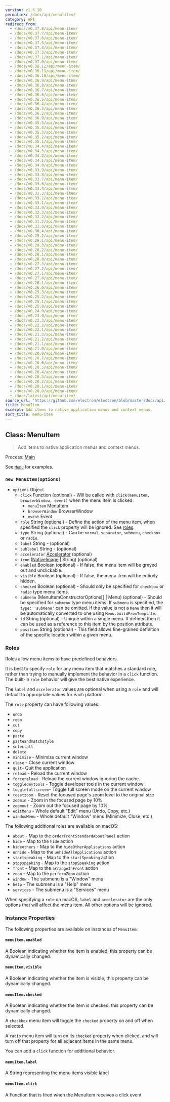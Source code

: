 ```yaml
---
version: v1.6.10
permalink: /docs/api/menu-item/
category: API
redirect_from:
  - /docs/v0.37.8/api/menu-item/
  - /docs/v0.37.7/api/menu-item/
  - /docs/v0.37.6/api/menu-item/
  - /docs/v0.37.5/api/menu-item/
  - /docs/v0.37.4/api/menu-item/
  - /docs/v0.37.3/api/menu-item/
  - /docs/v0.37.1/api/menu-item/
  - /docs/v0.37.0/api/menu-item/
  - /docs/v0.36.12/api/menu-item/
  - /docs/v0.36.11/api/menu-item/
  - /docs/v0.36.10/api/menu-item/
  - /docs/v0.36.9/api/menu-item/
  - /docs/v0.36.8/api/menu-item/
  - /docs/v0.36.7/api/menu-item/
  - /docs/v0.36.6/api/menu-item/
  - /docs/v0.36.5/api/menu-item/
  - /docs/v0.36.4/api/menu-item/
  - /docs/v0.36.3/api/menu-item/
  - /docs/v0.36.2/api/menu-item/
  - /docs/v0.36.0/api/menu-item/
  - /docs/v0.35.5/api/menu-item/
  - /docs/v0.35.4/api/menu-item/
  - /docs/v0.35.3/api/menu-item/
  - /docs/v0.35.2/api/menu-item/
  - /docs/v0.35.1/api/menu-item/
  - /docs/v0.34.4/api/menu-item/
  - /docs/v0.34.3/api/menu-item/
  - /docs/v0.34.2/api/menu-item/
  - /docs/v0.34.1/api/menu-item/
  - /docs/v0.34.0/api/menu-item/
  - /docs/v0.33.9/api/menu-item/
  - /docs/v0.33.8/api/menu-item/
  - /docs/v0.33.7/api/menu-item/
  - /docs/v0.33.6/api/menu-item/
  - /docs/v0.33.4/api/menu-item/
  - /docs/v0.33.3/api/menu-item/
  - /docs/v0.33.2/api/menu-item/
  - /docs/v0.33.1/api/menu-item/
  - /docs/v0.33.0/api/menu-item/
  - /docs/v0.32.3/api/menu-item/
  - /docs/v0.32.2/api/menu-item/
  - /docs/v0.31.2/api/menu-item/
  - /docs/v0.31.0/api/menu-item/
  - /docs/v0.30.4/api/menu-item/
  - /docs/v0.29.2/api/menu-item/
  - /docs/v0.29.1/api/menu-item/
  - /docs/v0.28.3/api/menu-item/
  - /docs/v0.28.2/api/menu-item/
  - /docs/v0.28.1/api/menu-item/
  - /docs/v0.28.0/api/menu-item/
  - /docs/v0.27.3/api/menu-item/
  - /docs/v0.27.2/api/menu-item/
  - /docs/v0.27.1/api/menu-item/
  - /docs/v0.27.0/api/menu-item/
  - /docs/v0.26.1/api/menu-item/
  - /docs/v0.26.0/api/menu-item/
  - /docs/v0.25.3/api/menu-item/
  - /docs/v0.25.2/api/menu-item/
  - /docs/v0.25.1/api/menu-item/
  - /docs/v0.25.0/api/menu-item/
  - /docs/v0.24.0/api/menu-item/
  - /docs/v0.23.0/api/menu-item/
  - /docs/v0.22.3/api/menu-item/
  - /docs/v0.22.2/api/menu-item/
  - /docs/v0.22.1/api/menu-item/
  - /docs/v0.21.3/api/menu-item/
  - /docs/v0.21.2/api/menu-item/
  - /docs/v0.21.1/api/menu-item/
  - /docs/v0.21.0/api/menu-item/
  - /docs/v0.20.8/api/menu-item/
  - /docs/v0.20.7/api/menu-item/
  - /docs/v0.20.6/api/menu-item/
  - /docs/v0.20.5/api/menu-item/
  - /docs/v0.20.4/api/menu-item/
  - /docs/v0.20.3/api/menu-item/
  - /docs/v0.20.2/api/menu-item/
  - /docs/v0.20.1/api/menu-item/
  - /docs/v0.20.0/api/menu-item/
  - /docs/latest/api/menu-item/
source_url: 'https://github.com/electron/electron/blob/master/docs/api/menu-item.md'
title: MenuItem
excerpt: Add items to native application menus and context menus.
sort_title: menu-item
---
```




<!--


                                      ::::
                                    :o+//+o:
                                    +o    oo-
                                    :o+//oo/+o/
                                      -::-   -oo:
                                               /s/
                      -::::::::-                :s/  :::--
                  :+oo+////////+:        -:/+oo/ :s:-///++oo+:
                /o+:                -/+oo+/:-     +o-      -:+o:
               /s:              -:+o+/:           -o+         :s/
              -s/            -/oo/:                /s-         +s-
              -s/         -/oo/-                   -s/         /s-
               oo       :+o/-                       oo         oo
               -s/    :oo/                          /s-       /s-
                :s/ :oo:              -::-          /s-      /s:
                  -+o/               /ssss/         :s:    -+o-
                 :o+--               /ssss/         :s:   :o+-
                :s/  +o:              -::-          /s-   --
               -s/    :+o/-                         /s-
               oo       -+o+-                       oo
              -s/         -/oo/-                   -s/
             -+soo+:         -/oo/:                /s-      /oooo+-
             o+   :s:           -:+o+/:-          -o+      /s:  -oo
             oo:--/s:       ::      -:+oo+/:-     -/-      /s/--:o+
              :+++/-        :s:          -:/+ooo++//////++oo//+o+:
                             /s:                --::::::--
                              /s/              /s-
                               :oo:          :oo:
                                 /oo/-    -/oo/
                                   -/+oooo+/-





                   _______  _______  _______  _______  __
                  |       ||       ||       ||       ||  |
                  |  _____||_     _||   _   ||    _  ||  |
                  | |_____   |   |  |  | |  ||   |_| ||  |
                  |_____  |  |   |  |  |_|  ||    ___||__|
                   _____| |  |   |  |       ||   |     __
                  |_______|  |___|  |_______||___|    |__|


    This file is generated automatically, so it should not be edited.

    To make changes, head over to the electron/electron repository:

    https://github.com/electron/electron/blob/master/docs/api/menu-item.md

    Thanks!

-->
## Class: MenuItem

> Add items to native application menus and context menus.

Process: [Main]({{site.baseurl}}/docs/glossary#main-process)

See [`Menu`]({{site.baseurl}}/docs/api/menu) for examples.

### `new MenuItem(options)`

*   `options` Object
    *   `click` Function (optional) - Will be called with `click(menuItem, browserWindow, event)` when the menu item is clicked.
        *   `menuItem` MenuItem
        *   `browserWindow` BrowserWindow
        *   `event` Event
    *   `role` String (optional) - Define the action of the menu item, when specified the `click` property will be ignored. See [roles](#roles).
    *   `type` String (optional) - Can be `normal`, `separator`, `submenu`, `checkbox` or `radio`.
    *   `label` String - (optional)
    *   `sublabel` String - (optional)
    *   `accelerator` [Accelerator]({{site.baseurl}}/docs/api/accelerator) (optional)
    *   `icon` ([NativeImage]({{site.baseurl}}/docs/api/native-image) &#124; String) (optional)
    *   `enabled` Boolean (optional) - If false, the menu item will be greyed out and unclickable.
    *   `visible` Boolean (optional) - If false, the menu item will be entirely hidden.
    *   `checked` Boolean (optional) - Should only be specified for `checkbox` or `radio` type menu items.
    *   `submenu` (MenuItemConstructorOptions[] &#124; Menu) (optional) - Should be specified for `submenu` type menu items. If `submenu` is specified, the `type: 'submenu'` can be omitted. If the value is not a `Menu` then it will be automatically converted to one using `Menu.buildFromTemplate`.
    *   `id` String (optional) - Unique within a single menu. If defined then it can be used as a reference to this item by the position attribute.
    *   `position` String (optional) - This field allows fine-grained definition of the specific location within a given menu.

### Roles

Roles allow menu items to have predefined behaviors.

It is best to specify `role` for any menu item that matches a standard role, rather than trying to manually implement the behavior in a `click` function. The built-in `role` behavior will give the best native experience.

The `label` and `accelerator` values are optional when using a `role` and will default to appropriate values for each platform.

The `role` property can have following values:

*   `undo`
*   `redo`
*   `cut`
*   `copy`
*   `paste`
*   `pasteandmatchstyle`
*   `selectall`
*   `delete`
*   `minimize` - Minimize current window
*   `close` - Close current window
*   `quit`- Quit the application
*   `reload` - Reload the current window
*   `forcereload` - Reload the current window ignoring the cache.
*   `toggledevtools` - Toggle developer tools in the current window
*   `togglefullscreen`- Toggle full screen mode on the current window
*   `resetzoom` - Reset the focused page's zoom level to the original size
*   `zoomin` - Zoom in the focused page by 10%
*   `zoomout` - Zoom out the focused page by 10%
*   `editMenu` - Whole default "Edit" menu (Undo, Copy, etc.)
*   `windowMenu` - Whole default "Window" menu (Minimize, Close, etc.)

The following additional roles are available on macOS:

*   `about` - Map to the `orderFrontStandardAboutPanel` action
*   `hide` - Map to the `hide` action
*   `hideothers` - Map to the `hideOtherApplications` action
*   `unhide` - Map to the `unhideAllApplications` action
*   `startspeaking` - Map to the `startSpeaking` action
*   `stopspeaking` - Map to the `stopSpeaking` action
*   `front` - Map to the `arrangeInFront` action
*   `zoom` - Map to the `performZoom` action
*   `window` - The submenu is a "Window" menu
*   `help` - The submenu is a "Help" menu
*   `services` - The submenu is a "Services" menu

When specifying a `role` on macOS, `label` and `accelerator` are the only options that will affect the menu item. All other options will be ignored.

### Instance Properties

The following properties are available on instances of `MenuItem`:

#### `menuItem.enabled`

A Boolean indicating whether the item is enabled, this property can be dynamically changed.

#### `menuItem.visible`

A Boolean indicating whether the item is visible, this property can be dynamically changed.

#### `menuItem.checked`

A Boolean indicating whether the item is checked, this property can be dynamically changed.

A `checkbox` menu item will toggle the `checked` property on and off when selected.

A `radio` menu item will turn on its `checked` property when clicked, and will turn off that property for all adjacent items in the same menu.

You can add a `click` function for additional behavior.

#### `menuItem.label`

A String representing the menu items visible label

#### `menuItem.click`

A Function that is fired when the MenuItem receives a click event

